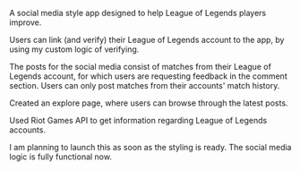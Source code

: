 A social media style app designed to help League of Legends players improve.

Users can link (and verify) their League of Legends account to the app, by using my custom logic of verifying.

The posts for the social media consist of matches from their League of Legends account, for which users are requesting feedback in the comment section. Users can only post matches from their accounts' match history.

Created an explore page, where users can browse through the latest posts.

Used Riot Games API to get information regarding League of Legends accounts.

I am planning to launch this as soon as the styling is ready. The social media logic is fully functional now.
